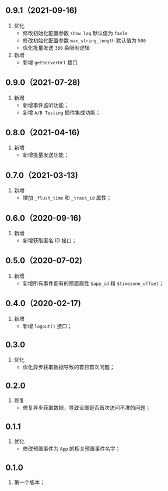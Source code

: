 ## 0.9.1（2021-09-16)
1.  优化
    - 修改初始化配置参数 `show_log` 默认值为 `fasle`
    - 修改初始化配置参数 `max_string_length` 默认值为 `500`
    - 优化批量发送 `300` 条限制逻辑
2.  新增
    - 新增 `getServerUrl` 接口

## 0.9.0（2021-07-28)
1. 新增
    -  新增事件监听功能；
    -  新增 `A/B Testing` 插件集成功能；

## 0.8.0（2021-04-16)
1. 新增
    - 新增批量发送功能；

## 0.7.0（2021-03-13)
1. 新增
    - 增加 `_flush_time` 和 `_track_id` 属性；	

## 0.6.0（2020-09-16)
1. 新增
    - 新增获取匿名 ID 接口；

## 0.5.0（2020-07-02)
1. 新增
    - 新增所有事件都有的预置属性 `$app_id` 和 `$timezone_offset`；

## 0.4.0（2020-02-17)
1. 新增
    - 新增 `logout()` 接口；

## 0.3.0
1. 优化
    - 优化异步获取数据导致的首日首次问题；

## 0.2.0
1. 修复
    - 修复异步获取数据，导致设置是否首次访问不准的问题；

## 0.1.1
1. 优化
    - 修改预置事件为 `App` 的相关预置事件名字；

## 0.1.0
1. 第一个版本；

